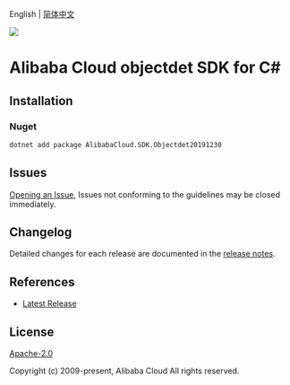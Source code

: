 English | [简体中文](README-CN.md)

![](https://aliyunsdk-pages.alicdn.com/icons/AlibabaCloud.svg)

# Alibaba Cloud objectdet SDK for C#

## Installation

### Nuget

```bash
dotnet add package AlibabaCloud.SDK.Objectdet20191230
```

## Issues

[Opening an Issue](https://github.com/aliyun/alibabacloud-csharp-sdk/issues/new), Issues not conforming to the guidelines may be closed immediately.

## Changelog

Detailed changes for each release are documented in the [release notes](./ChangeLog.md).

## References

* [Latest Release](https://github.com/aliyun/alibabacloud-csharp-sdk/)

## License

[Apache-2.0](http://www.apache.org/licenses/LICENSE-2.0)

Copyright (c) 2009-present, Alibaba Cloud All rights reserved.
